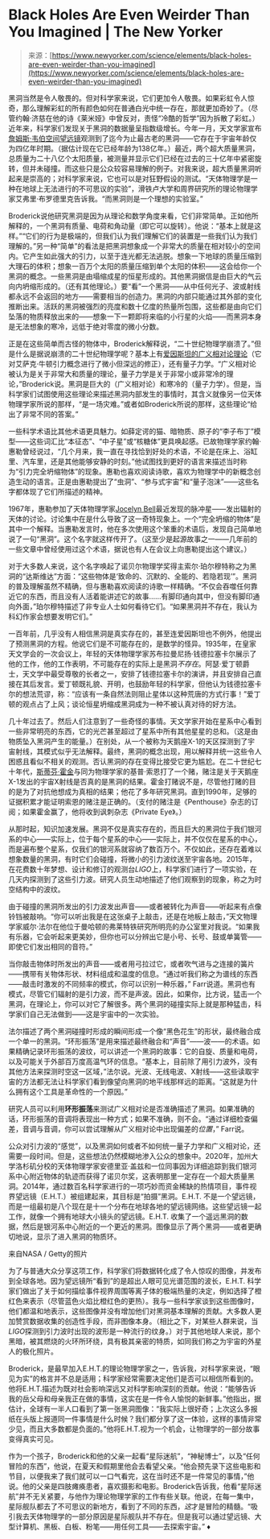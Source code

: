 <!--yml

category: 未分类

date: 2024-05-29 12:50:31

-->

# Black Holes Are Even Weirder Than You Imagined | The New Yorker

> 来源：[https://www.newyorker.com/science/elements/black-holes-are-even-weirder-than-you-imagined](https://www.newyorker.com/science/elements/black-holes-are-even-weirder-than-you-imagined)

黑洞当然是令人敬畏的。但对科学家来说，它们更加令人敬畏。如果彩虹令人惊奇，那么理解彩虹的所有颜色如何在普通白光中统一存在，那就更加奇妙了。（尽管约翰·济慈在他的诗《莱米娅》中曾反对，责怪“冷酷的哲学”因为拆散了彩虹。）近年来，科学家们发现关于黑洞的数据量呈指数级增长。今年一月，天文学家宣布[詹姆斯·韦伯空间望远镜](https://www.newyorker.com/news/the-new-yorker-interview/what-the-webb-space-telescope-will-show-us-next)观测到了迄今为止最古老的黑洞——它存在于宇宙年龄仅为四亿年时期。（据估计现在它已经年龄为138亿年。）最近，两个超大质量黑洞，总质量为二十八亿个太阳质量，被测量并显示它们已经在过去的三十亿年中紧密旋转，但并未碰撞。而这些只是公众较容易理解的例子。对我来说，超大质量黑洞听起来是崇高的；对科学家来说，它也可以是对狂野假设的测试。“天体物理学是一种在地球上无法进行的不可思议的实验”，滑铁卢大学和周界研究所的理论物理学家艾弗里·布罗德里克告诉我。“而黑洞则是一个理想的实验室。”

Broderick说他研究黑洞是因为从理论和数学角度来看，它们非常简单。正如他所解释的，一个黑洞有质量、电荷和角动量（即它可以旋转）。他说：“基本上就是这样。”“它们的行为是极端的，但我们认为我们理解它们的装置是一些我们认为我们理解的。”另一种“简单”的看法是把黑洞想象成一个非常大的质量在相对较小的空间内。它产生如此强大的引力，以至于连光都无法逃脱。想象一下地球的质量压缩到大理石的体积；想象一百万个太阳的质量压缩到单个太阳的体积——这会给你一个黑洞的概念。一些黑洞是由塌缩成星的恒星形成的。其他黑洞据信是由巨大的气云向内坍缩形成的。（还有其他理论。）要“看”一个黑洞——从中任何光子、波或射线都永远不会返回的地方——需要相当的创造力。黑洞的内部只能通过其外部的变化推断出来。活跃的黑洞被强烈的亮度和数十亿度的热量所包围，这些都是由向它们坠落的物质释放出来的——想象一下一颗即将来临的小行星的火焰——而黑洞本身是无法想象的寒冷，远低于绝对零度的微小分数。

正是在这些简单而古怪的物体中，Broderick解释说，“二十世纪物理学崩溃了。”但是什么是据说崩溃的二十世纪物理学呢？基本上有[爱因斯坦的广义相对论理论](https://www.newyorker.com/tech/annals-of-technology/the-space-doctors-big-idea-einstein-general-relativity)（它对艾萨克·牛顿引力概念进行了微小但深远的修正），还有量子力学。“广义相对论被认为是关于非常大和质量的理论，量子力学是关于非常小或非常冷的理论，”Broderick说。黑洞是巨大的（广义相对论）和寒冷的（量子力学）。但是，当科学家们试图使用这些理论来描述黑洞内部发生的事情时，其含义就像另一位天体物理学家所说的那样，“是一场灾难。”或者如Broderick所说的那样，这些理论“给出了非常不同的答案。”

一些科学术语比其他术语更具魅力。如薛定谔的猫、暗物质、原子的“李子布丁”模型——这些词汇比“本征态”、“中子星”或“核糖体”更具唤起感。已故物理学家约翰·惠勒曾经说过，“几个月来，我一直在寻找恰到好处的术语，不论是在床上、浴缸里、汽车里，还是其他能够安静的时刻。”他试图找到更好的语言来描述当时称为“引力完全坍缩物体”的现象。惠勒也喜欢阅读诗歌，喜欢为物理学中的新概念创造生动的语言。正是由惠勒提出了“虫洞”、“参与式宇宙”和“量子泡沫”——这些名字都体现了它们所描述的精神。

1967年，惠勒参加了天体物理学家[Jocelyn Bell](https://www.newyorker.com/tech/annals-of-technology/the-astronomer-jocelyn-bell-burnell-looks-back-on-her-cosmic-legacy)最近发现的脉冲星——发出辐射的天体的讨论。讨论集中在是什么导致了这一奇特现象上。一个“完全坍缩的物体”是其中一个解释。当惠勒发言时，他在多次使用这个笨重的术语后，发现自己简单地说了一句“黑洞”。这个名字就这样传开了。（这至少是起源故事之一——几年前的一些文章中曾经使用过这个术语，据说也有人在会议上向惠勒提出这个建议。）

对于大多数人来说，这个名字唤起了诺贝尔物理学奖得主索尔·珀尔穆特称之为黑洞的“达斯维达”方面：“这些物体是‘致命的、沉默的、全能的、若隐若现’”。黑洞的普及理解虽然不精确，但与惠勒喜欢阅读的诗歌一样精确。“不仅会吞噬任何靠近它的东西，而且没有人活着能讲述它的故事……有脚印通向其中，但没有脚印通向外面，”珀尔穆特描述了非专业人士如何看待它们。“如果黑洞并不存在，我认为科幻作家会想要发明它们。”

一百年前，几乎没有人相信黑洞是真实存在的，甚至连爱因斯坦也不例外，他提出了预测黑洞的方程。他说它们是不可能存在的，是数学的怪异。1935年，在皇家天文学会的一次会议上，年轻的天体物理学家苏布拉曼尼扬·钱德拉塞卡尔展示了他的工作，他的工作表明，不可能存在的实际上是黑洞*不存在*。阿瑟·爱丁顿爵士，天文学中最受尊敬的长者之一，安排了钱德拉塞卡尔的演讲，并且安排自己直接在其后发言。爱丁顿既礼貌、开明，也鼓励年轻的科学家，但他认为钱德拉塞卡尔的想法荒谬，称：“应该有一条自然法则阻止星体以这种荒唐的方式行事！”爱丁顿的观点占了上风；谈论恒星坍缩成黑洞成为一种不被认真对待的好方法。

几十年过去了。然后人们注意到了一些奇怪的事情。天文学家开始在星系中心看到一些非常明亮的东西，它的光芒甚至超过了星系中所有其他星星的总和。（这是由物质坠入黑洞产生的能量。）在别处，从一个被称为天鹅座X-1的天区探测到了宇宙射线，其模式似乎无法解释。最终，黑洞的概念出现，用以解释并统一这些令人困惑且看似不相关的观测。否认黑洞的存在变得比接受它更为尴尬。在二十世纪七十年代，[斯蒂芬·霍金](https://www.newyorker.com/tech/annals-of-technology/stephen-hawking-was-a-living-metaphor-for-the-scientific-endeavor)与同为物理学家的基普·索恩打了一个赌，赌注是关于天鹅座X-1发出的宇宙X射线是否真的是黑洞的结果。霍金打赌说不是，尽管他打赌的目的是为了对抗他想成为真相的结果；他花了多年研究黑洞。直到1990年，足够的证据积累才能证明索恩的赌注是正确的。（支付的赌注是《Penthouse》杂志的订阅；如果霍金赢了，他将收到讽刺杂志《Private Eye》。）

从那时起，知识加速发展。黑洞不仅是真实存在的，而且巨大的黑洞位于我们银河系的中心——实际上，位于每个星系的中心——实际上，并不仅仅在星系的中心，而是遍布整个星系，仅我们的银河系就容纳了数百万个。不仅如此，还存在着难以想象数量的黑洞，有时它们会碰撞，将微小的引力波纹送至宇宙各地。2015年，在花费数十年梦想、设计和修订的观测台*LIGO*上，科学家们进行了一项实验，在几天内探测到了这些引力波。研究人员生动地描述了他们观察到的现象，称之为时空结构中的波纹。

由于碰撞的黑洞所发出的引力波发出声音——或者被转化为声音——听起来有点像铃铛被敲响。“你可以听出我是在这张桌子上敲击，还是在地板上敲击，”天文物理学家威尔·法尔在他位于曼哈顿的弗莱特铁研究所明亮的办公室里对我说。“如果我有乐器，它会听起来更美妙，但你也可以分辨出它是小号、长号、鼓或单簧管——即使它们发出相同的音符。”

当你敲击物体时所发出的声音——或者用弓拉过它，或者吹气进与之连接的簧片——携带有关物体形状、材料组成和温度的信息。“通过听我们称之为谱线的东西——敲击时激发的不同频率的模式，你可以识别一种乐器，” Farr说道。黑洞也有模式，尽管它们辐射的是引力波，而不是声波。因此，如果你，比方说，猛击一个黑洞，在理论上，你可以对它了解很多。两个黑洞的碰撞实际上就是那种猛击，科学家们自己无法做到——这是宇宙中的一次实验。

法尔描述了两个黑洞碰撞时形成的瞬间形成一个像“黑色花生”的形状，最终融合成一个单一的黑洞。“环形振荡”是用来描述最终融合和“声音”——波——的术语。如果精确记录环形振荡的波纹，可以讲述一个黑洞的故事：它的自旋、质量和电荷，以及可能关于外部百万度高温气环的信息。“基本上，目前除了用引力波外，没有其他方法来探测时空这一区域，”法尔说。光波、无线电波、X射线——这些读取宇宙的方法都无法让科学家们看到像望向黑洞的地平线那样远的距离。“这就是为什么拥有这个工具是革命性的一个原因。”

研究人员可以利用**环形振荡**来测试广义相对论是否准确描述了黑洞。如果准确的话，环形振荡的音调将表现出一种方式；如果不准确，则不会。“通过详细检查偏差，音调与音调，你可以尝试理解从广义相对论中出现偏差的*位置*，” Farr说。

公众对引力波的“感觉”，以及黑洞如何或者不如何统一量子力学和广义相对论，还需要一段时间。但是，这些想法仍然模糊地渗入公众的想象中。2020年，加州大学洛杉矶分校的天体物理学家安德里亚·盖兹和一位同事因为详细追踪到我们银河系中心附近物体的轨迹而获得了诺贝尔奖，这表明那里一定存在一个超大质量黑洞。2014年，通过数百名科学家进行的一项巧妙而资金稀缺的热情项目，事件视界望远镜（E.H.T.）被组建起来，其目标是“拍摄”黑洞。E.H.T. 不是一个望远镜，而是一组最初是八个现在是十一个分布在地球各地的望远镜网络。这些望远镜一起工作，就像一个拥有地球大小镜头的望远镜。E.H.T. 收集了一个遥远黑洞的数据，然后是银河系中心附近的一个更近的黑洞。图像显示了两个黑洞——或者更确切地说，显示了进入黑洞的物质环。

<inline-embed name="feature-default" attrs="[object Object]" childtypes="image" contenttype="callout:feature-default">来自NASA / Getty的照片</inline-embed>

为了与普通大众分享这项工作，科学家们将数据转化成了令人惊叹的图像，并发布到全球各地。因为望远镜所“看到”的是超出人眼可见光谱范围的波长，E.H.T. 科学家们做出了关于如何描绘事件视界周围等离子体的极端热量的决定，例如选择了橙红色来表示（尽管蓝色火焰比橙红色的更热）。我与一些科学家谈到这些图像时，他们都温和地表示，这些图像并没有增加他们对黑洞基本理解的贡献。大多数人更加赞赏数据收集的创造性手段，而非图像本身。（相比之下，对某些人群来说，当*LIGO*探测到引力波时出现的波形是一种流行的纹身。）对于其他地球人来说，那个黑暗，被其燃烧的火环所环绕，具有极其亲密的特质，如同我们称之为宇宙的外星人的极化照片。

Broderick，是最早加入E.H.T.的理论物理学家之一，告诉我，对科学家来说，“眼见为实”的格言并不总是适用；科学家经常需要决定他们是否可以相信所看到的。他将E.H.T.描述为既对社会影响深远又对科学影响深刻的贡献。他说：“能够告诉我的岳父母和母亲我正在做的事情，这实在是一件令人愉悦的新鲜事。”他指出，据估计，全球有一半人口看到了第一张黑洞图像：“我实际上很好奇；上次这么多报纸在头版上报道同一件事情是什么时候？我们都分享了这一体验，这样的事情非常少见，而且大多数都是负面的。”他将E.H.T.视为一个机会，让物理学的一部分故事变得真实可见。

作为一个孩子，Broderick和他的父亲一起看“星际迷航”，“神秘博士”，以及“任何冒险的东西”，他说，在夏天和假期里他会去看望父亲。“他会预先录下这些电影和节目，以便我来了我们就可以一口气看完，这在当时还不是一件常见的事情，”他说。他的父亲是四肢瘫痪患者，喜欢摄影和电影。Broderick告诉我，他看“星际迷航”并不无关紧要，与他作为理论物理学家的工作有些关联。他说，在每一集中，星际舰队都去了不可思议的新地方，看到了不同的东西，*这*才是冒险的精髓。“吸引我去天体物理学的一部分原因是星际舰队并不存在。但是我可以通过望远镜、大型计算机、黑板、白板、粉笔——用任何工具——去探索宇宙。” ♦
